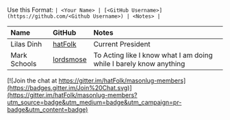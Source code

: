 Use this Format:
```| <Your Name> | [<GitHub Username>](https://github.com/<Github Username>) | <Notes> |```

| **Name** | **GitHub**| **Notes** |
|:---------|:----------|:----------|
|Lilas Dinh|[hatFolk](https://github.com/hatFolk)|Current President|
|Mark Schools|[lordsmose](https://github.com/lordsmose)|To Acting like I know what I am doing while I barely know anything|

[![Join the chat at https://gitter.im/hatFolk/masonlug-members](https://badges.gitter.im/Join%20Chat.svg)](https://gitter.im/hatFolk/masonlug-members?utm_source=badge&utm_medium=badge&utm_campaign=pr-badge&utm_content=badge)
